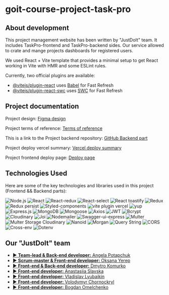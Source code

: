# goit-course-project-task-pro

## About development

This project management website has been written by "JustDoIt" team. It includes TaskPro-frontend and TaskPro-backend sides. Our service allowed to crate and mange projects dashboards for registered users.

We used React + Vite template that provides a minimal setup to get React working in Vite with HMR and some ESLint rules.

Currently, two official plugins are available:

- [@vitejs/plugin-react](https://github.com/vitejs/vite-plugin-react/blob/main/packages/plugin-react/README.md) uses [Babel](https://babeljs.io/) for Fast Refresh
- [@vitejs/plugin-react-swc](https://github.com/vitejs/vite-plugin-react-swc) uses [SWC](https://swc.rs/) for Fast Refresh

## Project documentation

Project design: [Figma design](<https://www.figma.com/file/PmHqMIpwl5V20cv5AnzhBY/TaskPro-(Copy)?type=design&node-id=0-1&mode=design>)

Project terms of reference: [Terms of reference](https://docs.google.com/spreadsheets/d/1zaiiXTcm5e26T-sU9FoVuSzqlTsONBt4GrHaTGhgsKo/edit?usp=sharing)

This is a link to the Project backend repository: [GitHub Backend part](https://github.com/ann1777/TaskPro-backend)

Project deploy vercel summary: [Vercel deploy summary](https://vercel.com/ann1777/task-pro-frontend/B7pTPfgLAzmCG31ruE4nksveFd6d)

Project frontend deploy page: [Deploy page](https://task-pro-frontend.vercel.app/)

## Technologies Used

Here are some of the key technologies and libraries used in this project (Frontend && Backend parts):

![Node.js](https://img.shields.io/badge/Node.js-18.16.0-green) ![React](https://img.shields.io/badge/React-18.4.0-blue) ![React-redux](https://img.shields.io/badge/React--redux-8.1.0-lightgreen) ![React-select](https://img.shields.io/badge/React--select-5.7.4-blue) ![React toastify](https://img.shields.io/badge/React--toastify-9.1.3-lightgreen) ![Redux](https://img.shields.io/badge/Redux-4.2.1-green) ![Redux persist](https://img.shields.io/badge/Redux--persist-6.0.0-blue) ![Styled-components](https://img.shields.io/badge/Styled--components-6.0.7-lightgreen) ![vite plugin vercel](https://img.shields.io/badge/vite--plugin--vercel-5.7.4-blue) ![yup](https://img.shields.io/badge/Yup-1.2.0-lightgreen) ![Express.js](https://img.shields.io/badge/Express.js-4.18.0-blue) ![MongoDB](https://img.shields.io/badge/MongoDB-4.4.0-lightgreen) ![Mongoose](https://img.shields.io/badge/Mongoose-7.4.0-orange) ![Axios](https://img.shields.io/badge/Axios-1.5.0-red) ![JWT](https://img.shields.io/badge/JSON%20Web%20Token-9.0.0-yellow) ![Bcrypt](https://img.shields.io/badge/Bcrypt-5.1.0-purple) ![Cloudinary](https://img.shields.io/badge/Cloudinary-1.8.0-brightgreen) ![Joi](https://img.shields.io/badge/Joi-17.9.0-lightblue) ![Nodemailer](https://img.shields.io/badge/Nodemailer-6.9.0-mediumorchid) ![Swagger-ui-express](https://img.shields.io/badge/Swagger%20UI-5.0.0-maroon) ![Multer](https://img.shields.io/badge/Multer-1.4.5--lts.1-teal) ![Multer Storage Cloudinary](https://img.shields.io/badge/Multer%20Storage%20Cloudinary-4.0.0-navy) ![Nanoid](https://img.shields.io/badge/Nanoid-4.0.2-orange) ![Morgan](https://img.shields.io/badge/Morgan-1.10.0-moccasin) ![Query String](https://img.shields.io/badge/Query%20String-8.1.0-turquoise) ![CORS](https://img.shields.io/badge/CORS-2.8.5-indigo) ![Cross-env](https://img.shields.io/badge/Cross--env-7.0.3-palevioletred) ![Dotenv](https://img.shields.io/badge/Dotenv-16.3.0-skyblue)

## Our "JustDoIt" team

- [▶️ **Team-lead & Back-end developer:** Angela Potapchuk](https://www.linkedin.com/in/angela-potapchuk/)
- [▶️ **Scrum-master & Front-end developer:** Oksana Yerep](https://www.linkedin.com/in/oksana-yerep/)
- [▶️ **Front-end & Back-end developer:** Dmytro Komurko](https://www.linkedin.com/in/dmytro-komurko-5075a8194)
- [▶️ **Front-end developer:** Anastasiia Slavska](https://www.linkedin.com/in/anastasiia-slavska/)
- [▶️ **Front-end developer:** Vladislav Lyubaikin](https://www.linkedin.com/in/vladislav-lyubaikin/)
- [▶️ **Front-end developer:** Volodymyr Chornockryl](https://www.linkedin.com/in/volodymyr-chornockryl/)
- [▶️ **Front-end developer:** Bogdan Omelchenko](https://www.linkedin.com/in/comeandsee/)
